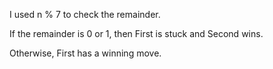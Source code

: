 I used n % 7 to check the remainder.

If the remainder is 0 or 1, then First is stuck and Second wins.

Otherwise, First has a winning move.